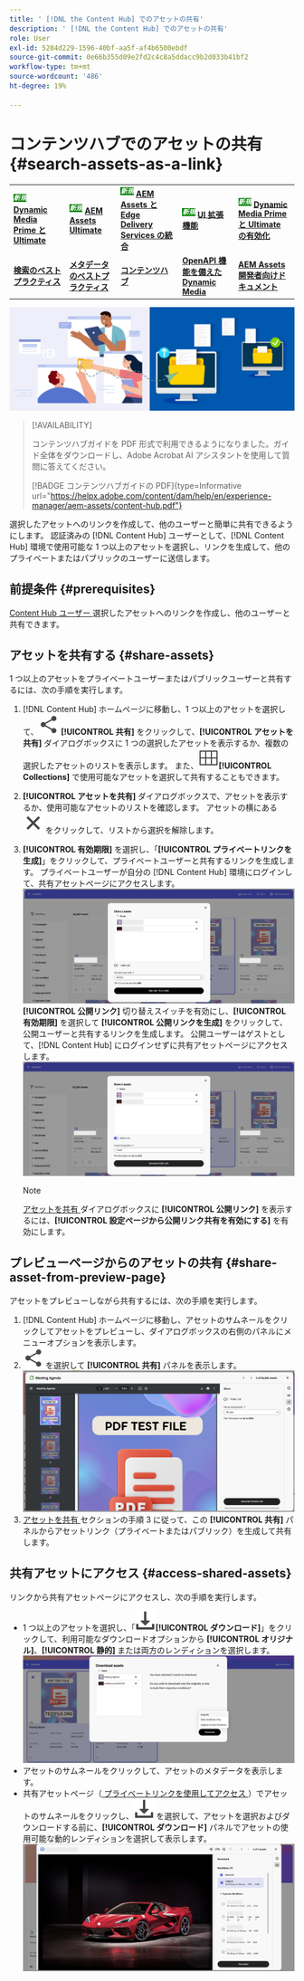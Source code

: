 ```yaml
---
title: ' [!DNL the Content Hub] でのアセットの共有'
description: ' [!DNL the Content Hub] でのアセットの共有'
role: User
exl-id: 5284d229-1596-40bf-aa5f-af4b6500ebdf
source-git-commit: 0e66b355d09e2fd2c4c8a5ddacc9b2d033b41bf2
workflow-type: tm+mt
source-wordcount: '486'
ht-degree: 19%

---
```


# コンテンツハブでのアセットの共有 {#search-assets-as-a-link}

<table>
    <tr>
        <td>
            <sup style= "background-color:#008000; color:#FFFFFF; font-weight:bold"><i>新規</i></sup> <a href="/help/assets/dynamic-media/dm-prime-ultimate.md"><b>Dynamic Media Prime と Ultimate</b></a>
        </td>
        <td>
            <sup style= "background-color:#008000; color:#FFFFFF; font-weight:bold"><i>新規</i></sup> <a href="/help/assets/assets-ultimate-overview.md"><b>AEM Assets Ultimate</b></a>
        </td>
        <td>
            <sup style= "background-color:#008000; color:#FFFFFF; font-weight:bold"><i>新規</i></sup> <a href="/help/assets/integrate-aem-assets-edge-delivery-services.md"><b>AEM Assets と Edge Delivery Services の統合</b></a>
        </td>
        <td>
            <sup style= "background-color:#008000; color:#FFFFFF; font-weight:bold"><i>新規</i></sup> <a href="/help/assets/aem-assets-view-ui-extensibility.md"><b>UI 拡張機能</b></a>
        </td>
          <td>
            <sup style= "background-color:#008000; color:#FFFFFF; font-weight:bold"><i>新規</i></sup> <a href="/help/assets/dynamic-media/enable-dynamic-media-prime-and-ultimate.md"><b>Dynamic Media Prime と Ultimate の有効化</b></a>
        </td>
    </tr>
    <tr>
        <td>
            <a href="/help/assets/search-best-practices.md"><b>検索のベストプラクティス</b></a>
        </td>
        <td>
            <a href="/help/assets/metadata-best-practices.md"><b>メタデータのベストプラクティス</b></a>
        </td>
        <td>
            <a href="/help/assets/product-overview.md"><b>コンテンツハブ</b></a>
        </td>
        <td>
            <a href="/help/assets/dynamic-media-open-apis-overview.md"><b>OpenAPI 機能を備えた Dynamic Media</b></a>
        </td>
        <td>
            <a href="https://developer.adobe.com/experience-cloud/experience-manager-apis/"><b>AEM Assets 開発者向けドキュメント</b></a>
        </td>
    </tr>
</table>

![アセットの共有のバナー画像](assets/share-assets-banner.png)

>[!AVAILABILITY]
>
>コンテンツハブガイドを PDF 形式で利用できるようになりました。ガイド全体をダウンロードし、Adobe Acrobat AI アシスタントを使用して質問に答えてください。
>
>[!BADGE コンテンツハブガイドの PDF]{type=Informative url="https://helpx.adobe.com/content/dam/help/en/experience-manager/aem-assets/content-hub.pdf"}

選択したアセットへのリンクを作成して、他のユーザーと簡単に共有できるようにします。 認証済みの [!DNL Content Hub] ユーザーとして、[!DNL Content Hub] 環境で使用可能な 1 つ以上のアセットを選択し、リンクを生成して、他のプライベートまたはパブリックのユーザーに送信します。

## 前提条件 {#prerequisites}

[Content Hub ユーザー ](deploy-content-hub.md#onboard-content-hub-users) 選択したアセットへのリンクを作成し、他のユーザーと共有できます。

## アセットを共有する {#share-assets}

1 つ以上のアセットをプライベートユーザーまたはパブリックユーザーと共有するには、次の手順を実行します。
1. [!DNL Content Hub] ホームページに移動し、1 つ以上のアセットを選択して、![ 共有 ](/help/assets/assets/share.svg) **[!UICONTROL 共有]** をクリックして、**[!UICONTROL アセットを共有]** ダイアログボックスに 1 つの選択したアセットを表示するか、複数の選択したアセットのリストを表示します。
また、![collections](/help/assets/assets/Smock_Collection_18_N.svg)**[!UICONTROL Collections]** で使用可能なアセットを選択して共有することもできます。
1. **[!UICONTROL アセットを共有]** ダイアログボックスで、アセットを表示するか、使用可能なアセットのリストを確認します。 アセットの横にある ![ 選択解除 ](/help/assets/assets/Close.svg) をクリックして、リストから選択を解除します。
1. **[!UICONTROL 有効期限]** を選択し、「**[!UICONTROL プライベートリンクを生成]**」をクリックして、プライベートユーザーと共有するリンクを生成します。 プライベートユーザーが自分の [!DNL Content Hub] 環境にログインして、共有アセットページにアクセスします。
   ![ プライベートリンクとパブリックリンク ](/help/assets/assets/private-and-public-link.png)
**[!UICONTROL 公開リンク]** 切り替えスイッチを有効にし、**[!UICONTROL 有効期限]** を選択して **[!UICONTROL 公開リンクを生成]** をクリックして、公開ユーザーと共有するリンクを生成します。 公開ユーザーはゲストとして、[!DNL Content Hub] にログインせずに共有アセットページにアクセスします。
   ![ プライベートリンクとパブリックリンク ](/help/assets/assets/public-and-private-link.png)

   >[!NOTE]
   > 
   > [ アセットを共有 ](/help/assets/configure-content-hub-ui-options.md#enable-public-link-sharing) ダイアログボックスに **[!UICONTROL 公開リンク]** を表示するには、**[!UICONTROL 設定ページから公開リンク共有を有効にする]** を有効にします。

## プレビューページからのアセットの共有 {#share-asset-from-preview-page}

アセットをプレビューしながら共有するには、次の手順を実行します。

1. [!DNL Content Hub] ホームページに移動し、アセットのサムネールをクリックしてアセットをプレビューし、ダイアログボックスの右側のパネルにメニューオプションを表示します。
1. ![ 共有 ](/help/assets/assets/share.svg) を選択して **[!UICONTROL 共有]** パネルを表示します。
   ![ プレビュー中にアセットを共有 ](/help/assets/assets/share-assets-from-share-panel.png)
1. [ アセットを共有 ](#share-assets) セクションの手順 3 に従って、この **[!UICONTROL 共有]** パネルからアセットリンク（プライベートまたはパブリック）を生成して共有します。

## 共有アセットにアクセス {#access-shared-assets}

リンクから共有アセットページにアクセスし、次の手順を実行します。

* 1 つ以上のアセットを選択し、「![ ダウンロード ](/help/assets/assets/download-icon.svg)**[!UICONTROL ダウンロード]**」をクリックして、利用可能なダウンロードオプションから **[!UICONTROL オリジナル]**、**[!UICONTROL 静的]** または両方のレンディションを選択します。
  ![](/help/assets/assets/download-shared-assets.png)
* アセットのサムネールをクリックして、アセットのメタデータを表示します。
* 共有アセットページ（[ プライベートリンクを使用してアクセス ](#share-assets)）でアセットのサムネールをクリックし、![ ダウンロード ](/help/assets/assets/download-icon.svg) を選択して、アセットを選択およびダウンロードする前に、**[!UICONTROL ダウンロード]** パネルでアセットの使用可能な動的レンディションを選択して表示します。
  ![](/help/assets/assets/download-renditions-shared-assets-page.png)





